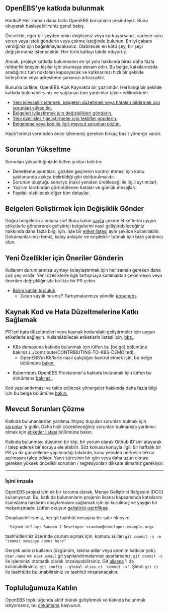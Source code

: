 ## OpenEBS'ye katkıda bulunmak

Harika!! Her zaman daha fazla OpenEBS korsanının peşindeyiz. Bunu okuyarak başlayabilirsiniz [genel bakış](../contribute/design/README.md).

Öncelikle, eğer bir şeyden emin değilseniz veya korkuyorsanız, sadece soru sorun veya istek gönderin veya çekme isteğinde bulunun. En iyi çabanı verdiğiniz için bağırılmayacaksınız. Olabilecek en kötü şey, bir şeyi değiştirmeniz istenecektir. Her türlü katkıyı takdir ediyoruz.

Ancak, projeye katkıda bulunmanın en iyi yolu hakkında biraz daha fazla rehberlik isteyen kişiler için okumaya devam edin. Bu belge, katkılarınızda aradığımız tüm noktaları kapsayacak ve katkılarınızı hızlı bir şekilde birleştirme veya adresleme şansınızı artıracaktır.

Bununla birlikte, OpenEBS Açık Kaynakta bir yazılımdır. Herhangi bir şekilde katkıda bulunabilirsiniz ve sağlanan tüm yardımlar takdir edilmektedir.

- [Yeni işlevsellik istemek, belgeleri düzeltmek veya hataları bildirmek için sorunları yükseltin.](#sorunları-yükseltme)
- [Belgeleri iyileştirmek için değişiklikleri gönderin.](#belgeleri-geliştirmek-için-değişiklik-gönder) 
- [Yeni özellikler / geliştirmeler için teklifler gönderin.](#yeni-özellikler-için-öneriler-gönderin)
- [Belgeleme veya kod ile ilgili mevcut sorunları çözün.](#kaynak-kod-ve-hata-düzeltmelerine-katkı-sağlamak)

Hack'lerinizi vermeden önce izlemeniz gereken birkaç basit yönerge vardır.

## Sorunları Yükseltme

Sorunları yükselttiğinizde lütfen şunları belirtin:
- Denetleme ayrıntıları, gözden geçirenin kontrol etmesi için konu şablonunda açıkça belirtildiği gibi doldurulmalıdır.
- Sorunun oluştuğu senaryo (nasıl yeniden üretileceği ile ilgili ayrıntılar).
- Yazılım tarafından görüntülenen hatalar ve günlük mesajları.
- Faydalı olabilecek diğer tüm detaylar.

## Belgeleri Geliştirmek İçin Değişiklik Gönder

Doğru belgelerin alınması zor! Buna bakın [sayfa](../contribute/CONTRIBUTING-TO-DEVELOPER-DOC.md) çekme etiketlerini uygun etiketlerle göndererek geliştirici belgelerini nasıl geliştirebileceğiniz hakkında daha fazla bilgi için. İşte bir [etiket listesi](../contribute/labels-of-issues.md)  aynı şekilde kullanılabilir. Dokümanlarımızı temiz, kolay anlaşılır ve erişilebilir tutmak için bize yardımcı olun.

## Yeni Özellikler için Öneriler Gönderin

Kullanım durumlarınıza uymayı kolaylaştırmak için her zaman gereken daha çok şey vardır. Yeni özelliklerle ilgili tartışmaya katılmaktan çekinmeyin veya önerilen değişikliğinizle birlikte bir PR çekin.

- [Bizim katılın topluluk](https://kubernetes.slack.com).
 	 - Zaten kayıtlı mısınız? Tartışmalarımıza yönelin [#openebs](https://kubernetes.slack.com/messages/openebs/).

## Kaynak Kod ve Hata Düzeltmelerine Katkı Sağlamak

PR'leri hata düzeltmeleri veya kaynak kodundaki geliştirmeler için uygun etiketlerle sağlayın. Kullanılabilecek etiketlerin listesi için, [bkz.](../contribute/labels-of-issues.md).

* K8s demosuna katkıda bulunmak için lütfen bu [belge] bölümüne bakınız.(../contribute/CONTRIBUTING-TO-K8S-DEMO.md).
	- OpenEBS'in K8'lerle nasıl çalıştığını kontrol etmek için, bu belge bölümüne [bakın.](../k8s/README.md) 
- Kubernetes OpenEBS Provisioner'a katkıda bulunmak için lütfen bu dokümana [bakınız.](../contribute/CONTRIBUTING-TO-KUBERNETES-OPENEBS-PROVISIONER.md).
	
Kod yapılandırması ve takip edilecek yönergeler hakkında daha fazla bilgi için bu belge bölümüne [bakın.](../contribute/design/code-structuring.md) 

## Mevcut Sorunları Çözme

Katkıda bulunanlardan yardıma ihtiyaç duyulan sorunları bulmak için [sorunlar](https://github.com/openebs/openebs/issues) 'a gidin. Daha hızlı çözebileceğiniz sorunları bulmanıza yardımcı olmak için [etiketler listesi](../contribute/labels-of-issues.md) bölümüne bakın.

Katkıda bulunmayı düşünen bir kişi, bir yorum olarak Github ID'sini atayarak / talep ederek bir soruyu ele alabilir. Söz konusu konuyla ilgili bir haftalık bir PR ya da güncelleme yapılmadığı takdirde, konu yeniden herkesin tekrar açılmasını talep ediyor. Yanıt süresinin bir gün veya daha uzun olması gereken yüksek öncelikli sorunları / regresyonları dikkate almamız gerekiyor.

---
### İşini imzala

OpenEBS projesi için ek bir koruma olarak, Menşe Geliştirici Belgesini (DCO) kullanıyoruz. Bu, katkıda bulunanların projenin lisansı kapsamında katkılarını lisanslama haklarını onaylamasını sağlamak için iyi kurulmuş ve yaygın bir mekanizmadır. Lütfen okuyun [geliştirici-sertifikası](../contribute/developer-certificate-of-origin).

Onaylayabilirseniz, her git taahhüt mesajına bir satır ekleyin:

````
  Signed-off-by: Random J Developer <random@developer.example.org>
  ````
taahhütleriniz üzerinde oturum açmak için. komutu kullan `git commit -s -m "commit message comes here"`

Gerçek adınızı kullanın (üzgünüm, takma adlar veya anonim katkılar yok). `User.name` ve` user.email` git yapılandırmalarınızı ayarlarsanız, `git commit -s` ile işleminizi otomatik olarak imzalayabilirsiniz. Git [aliases](https://git-scm.com/book/en/v2/Git-Basics-Git-Aliases) 'ı da kullanabilirsiniz.  `git config --global alias.ci 'commit -s'`. Şimdi `git ci` ile taahhütte bulunabilirsiniz ve taahhüt imzalanacaktır.


## Topluluğumuza Katılın

OpenEBS topluluğunda aktif olarak geliştirmek ve katkıda bulunmak istiyorsanız, bu [dokümana](../community/README.md) başvurun.
